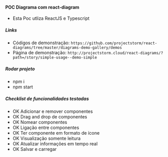 #### POC Diagrama com react-diagram

- Esta Poc utliza ReactJS e Typescript

##### Links

- Códigos de demonstração: `https://github.com/projectstorm/react-diagrams/tree/master/diagrams-demo-gallery/demos`
- Página de demonstração: `http://projectstorm.cloud/react-diagrams/?path=/story/simple-usage--demo-simple`

##### Rodar projeto

- npm i
- npm start

##### Checklist de funcionalidades testadas

- OK Adicionar e remover componentes
- OK Drag and drop de componentes
- OK Nomear componentes
- OK Ligação entre componentes
- OK Ter componente em formato de ícone
- OK Visualização somente leitura
- OK Atualizar informações em tempo real
- OK Salvar e carregar
